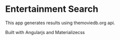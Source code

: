 # Entertainment Search

This app generates results using themoviedb.org api.

Built with Angularjs and Materializecss


